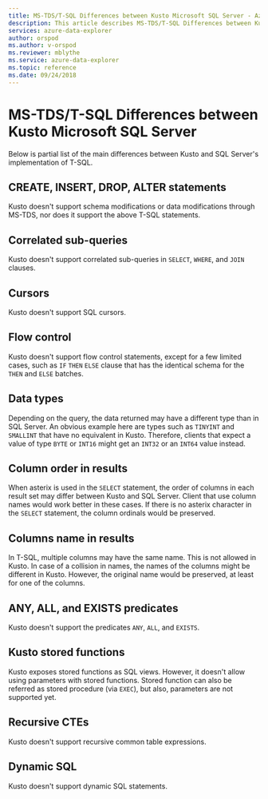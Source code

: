 ```yaml
---
title: MS-TDS/T-SQL Differences between Kusto Microsoft SQL Server - Azure Data Explorer | Microsoft Docs
description: This article describes MS-TDS/T-SQL Differences between Kusto Microsoft SQL Server in Azure Data Explorer.
services: azure-data-explorer
author: orspod
ms.author: v-orspod
ms.reviewer: mblythe
ms.service: azure-data-explorer
ms.topic: reference
ms.date: 09/24/2018
---
```

# MS-TDS/T-SQL Differences between Kusto Microsoft SQL Server

Below is partial list of the main differences between Kusto
and SQL Server's implementation of T-SQL.

## CREATE, INSERT, DROP, ALTER statements

Kusto doesn't support schema modifications or data modifications through MS-TDS,
nor does it support the above T-SQL statements.

## Correlated sub-queries

Kusto doesn't support correlated sub-queries in `SELECT`, `WHERE`, and `JOIN` clauses.

## Cursors

Kusto doesn't support SQL cursors.

## Flow control

Kusto doesn't support flow control statements, except for a few limited cases,
such as `IF` `THEN` `ELSE` clause that has the identical schema for the `THEN`
and `ELSE` batches.

## Data types

Depending on the query, the data returned may have a different type than in SQL Server.
An obvious example here are types such as `TINYINT` and `SMALLINT` that have no
equivalent in Kusto. Therefore, clients that expect a value of type `BYTE` or `INT16`
might get an `INT32` or an `INT64` value instead.

## Column order in results

When asterix is used in the `SELECT` statement, the order of columns in each result set
may differ between Kusto and SQL Server. Client that use column names would work better in these cases.
If there is no asterix character in the `SELECT` statement, the column ordinals would be preserved.

## Columns name in results

In T-SQL, multiple columns may have the same name. This is not allowed in Kusto.
In case of a collision in names, the names of the columns might be different in Kusto.
However, the original name would be preserved, at least for one of the columns.

## ANY, ALL, and EXISTS predicates

Kusto doesn't support the predicates `ANY`, `ALL`, and `EXISTS`.

## Kusto stored functions 

Kusto exposes stored functions as SQL views.
However, it doesn't allow using parameters with stored functions.
Stored function can also be referred as stored procedure (via `EXEC`), but also, parameters are not supported yet.

## Recursive CTEs

Kusto doesn't support recursive common table expressions.

## Dynamic SQL

Kusto doesn't support dynamic SQL statements.